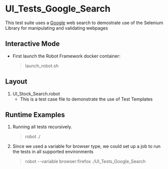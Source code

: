 UI_Tests_Google_Search
==================
This test suite uses a [Google](google.com) web search to demostrate use of the Selenium Library for manipulating and validating webpages

## Interactive Mode
 * First launch the Robot Framework docker container:
    > launch_robot.sh
## Layout
1. UI_Stock_Search.robot	
    * This is a test case file to demonstrate the use of Test Templates
## Runtime Examples
1. Running all tests recursively.
    > robot ./
2. Since we used a variable for browser type, we could set up a job to run the tests in all supported environments
    > robot --variable browser:firefox ./UI_Tests_Google_Search

